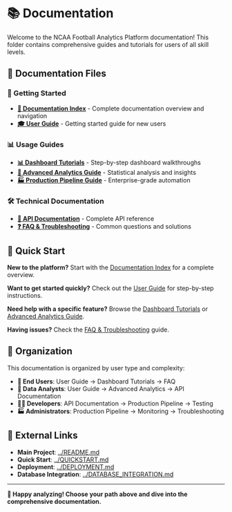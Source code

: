 # 📚 Documentation

Welcome to the NCAA Football Analytics Platform documentation! This folder contains comprehensive guides and tutorials for users of all skill levels.

## 📖 Documentation Files

### **🎯 Getting Started**
- **[📖 Documentation Index](DOCUMENTATION_INDEX.md)** - Complete documentation overview and navigation
- **[🎓 User Guide](USER_GUIDE.md)** - Getting started guide for new users

### **📊 Usage Guides**
- **[📊 Dashboard Tutorials](DASHBOARD_TUTORIALS.md)** - Step-by-step dashboard walkthroughs
- **[🔬 Advanced Analytics Guide](ADVANCED_ANALYTICS.md)** - Statistical analysis and insights
- **[🏭 Production Pipeline Guide](PRODUCTION_PIPELINE.md)** - Enterprise-grade automation

### **🛠️ Technical Documentation**
- **[📖 API Documentation](API_DOCUMENTATION.md)** - Complete API reference
- **[❓ FAQ & Troubleshooting](FAQ_TROUBLESHOOTING.md)** - Common questions and solutions

## 🚀 Quick Start

**New to the platform?** Start with the [Documentation Index](DOCUMENTATION_INDEX.md) for a complete overview.

**Want to get started quickly?** Check out the [User Guide](USER_GUIDE.md) for step-by-step instructions.

**Need help with a specific feature?** Browse the [Dashboard Tutorials](DASHBOARD_TUTORIALS.md) or [Advanced Analytics Guide](ADVANCED_ANALYTICS.md).

**Having issues?** Check the [FAQ & Troubleshooting](FAQ_TROUBLESHOOTING.md) guide.

## 📁 Organization

This documentation is organized by user type and complexity:

- **👤 End Users**: User Guide → Dashboard Tutorials → FAQ
- **🔬 Data Analysts**: User Guide → Advanced Analytics → API Documentation
- **👨‍💻 Developers**: API Documentation → Production Pipeline → Testing
- **🏭 Administrators**: Production Pipeline → Monitoring → Troubleshooting

## 🔗 External Links

- **Main Project**: [../README.md](../README.md)
- **Quick Start**: [../QUICKSTART.md](../QUICKSTART.md)
- **Deployment**: [../DEPLOYMENT.md](../DEPLOYMENT.md)
- **Database Integration**: [../DATABASE_INTEGRATION.md](../DATABASE_INTEGRATION.md)

---

**🎉 Happy analyzing! Choose your path above and dive into the comprehensive documentation.**
